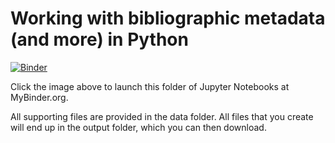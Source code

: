 # Working with bibliographic metadata (and more) in Python #
[![Binder](https://mybinder.org/badge.svg)](https://mybinder.org/v2/gh/benjaminpauley/RBS2018Pauley/master?filepath=0611_Tuesday)

Click the image above to launch this folder of Jupyter Notebooks at MyBinder.org. 

All supporting files are provided in the data folder. All files that you create will end
up in the output folder, which you can then download.
